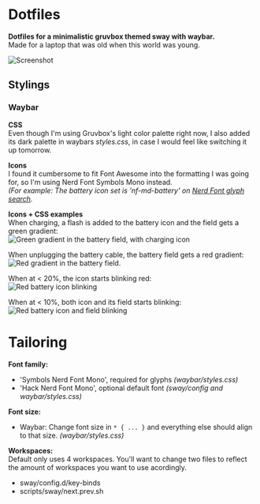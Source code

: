 # **Dotfiles**
**Dotfiles for a minimalistic gruvbox themed sway with waybar.**  
Made for a laptop that was old when this world was young.

![Screenshot](https://i.imgur.com/bdVyMgl.png)

## Stylings
### Waybar
**CSS**  
Even though I'm using Gruvbox's light color palette right now, I also added its dark palette in waybars *styles.css*, in case I would feel like switching it up tomorrow.

**Icons**  
I found it cumbersome to fit Font Awesome into the formatting I was going for, so I'm using Nerd Font Symbols Mono instead.  
*(For example: The battery icon set is 'nf-md-battery' on [Nerd Font glyph search](https://www.nerdfonts.com/cheat-sheet).*

**Icons + CSS examples**  
When charging, a flash is added to the battery icon and the field gets a green gradient:  
![Green gradient in the battery field, with charging icon](https://i.imgur.com/6y6JUe8.png)

When unplugging the battery cable, the battery field gets a red gradient:  
![Red gradient in the battery field.](https://i.imgur.com/oTrLMtv.png)

When at < 20%, the icon starts blinking red:  
![Red battery icon blinking](https://i.imgur.com/NtXY9G7.gif)

When at < 10%, both icon and its field starts blinking:  
![Red battery icon and field blinking](https://i.imgur.com/yf4kNWf.gif)

# Tailoring
**Font family:**
- 'Symbols Nerd Font Mono', required for glyphs  *(waybar/styles.css)*
- 'Hack Nerd Font Mono', optional default font  *(sway/config and waybar/styles.css)*

**Font size:**
- Waybar: Change font size in `* { ... }` and everything else should align to that size. *(waybar/styles.css)*

**Workspaces:**  
Default only uses 4 workspaces. You'll want to change two files to reflect the amount of workspaces you want to use acordingly.
- sway/config.d/key-binds
- scripts/sway/next.prev.sh

